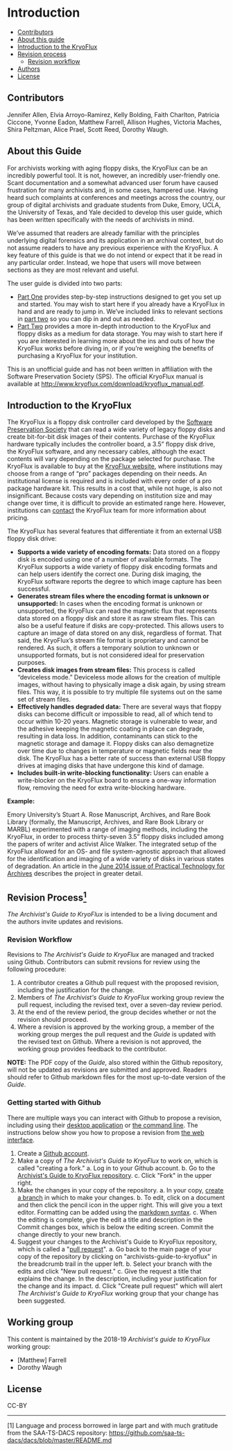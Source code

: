 # Introduction

* [Contributors](#contributors)
* [About this guide](#about-this-guide)
* [Introduction to the KryoFlux](#introduction-to-the-kryoflux)
* [Revision process](#revision-process)
	* [Revision workflow](#revision-workflow)
* [Authors](#authors)
* [License](#license)

## Contributors


Jennifer Allen, Elvia Arroyo-Ramirez, Kelly Bolding, Faith Charlton, Patricia 
Ciccone, Yvonne Eadon, Matthew Farrell, Allison Hughes, Victoria Maches, Shira 
Peltzman, Alice Prael, Scott Reed, Dorothy Waugh.

## About this Guide

For archivists working with aging floppy disks, the KryoFlux can be an incredibly 
powerful tool. It is not, however, an incredibly user-friendly one. Scant 
documentation and a somewhat advanced user forum have caused frustration for many 
archivists and, in some cases, hampered use. Having heard such complaints at 
conferences and meetings across the country, our group of digital archivists and 
graduate students from Duke, Emory, UCLA, the University of Texas, and Yale decided 
to develop this user guide, which has been written specifically with the needs of 
archivists in mind.

We’ve assumed that readers are already familiar with the principles underlying 
digital forensics and its application in an archival context, but do not assume 
readers to have any previous experience with the KryoFlux. A key feature of this 
guide is that we do not intend or expect that it be read in any particular order. 
Instead, we hope that users will move between sections as they are most relevant and 
useful.

The user guide is divided into two parts:

*	[Part One](/1%20PART%20ONE%20Getting%20Started/readme.md) provides step-by-step instructions designed to get you set up 
	and started. You may wish to start here if you already have a KryoFlux in hand 
	and are ready to jump in. We’ve included links to relevant sections in [part two](2%20PART%20TWO%20In-Depth/readme.md)
	so you can dip in and out as needed.
*	[Part Two](2%20PART%20TWO%20In-Depth/readme.md) provides a more in-depth introduction to the KryoFlux and 
	floppy disks as a medium for data storage. You may wish to start here if you are 
	interested in learning more about the ins and outs of how the KryoFlux works 
	before diving in, or if you’re weighing the benefits of purchasing a KryoFlux 
	for your institution.
	
	
This is an unofficial guide and has not been written in affiliation with the 
Software Preservation Society (SPS). The official KryoFlux manual is available at 
http://www.kryoflux.com/download/kryoflux_manual.pdf. 

## Introduction to the KryoFlux


The KryoFlux is a floppy disk controller card developed by the [Software 
Preservation Society](https://www.kryoflux.com/?page=links_sps) that can read a 
wide variety of legacy floppy disks and create bit-for-bit disk images of their 
contents. Purchase of the KryoFlux hardware typically includes the controller board, 
a 3.5” floppy disk drive, the KryoFlux software, and any necessary cables, although 
the exact contents will vary depending on the package selected for purchase. The 
KryoFlux is available to buy at the [KryoFlux website](https://webstore.kryoflux.com/catalog/index.php), where institutions may choose 
from a range of “pro” packages depending on their needs. An institutional license is 
required and is included with every order of a pro package hardware kit. This 
results in a cost that, while not huge, is also not insignificant. Because costs 
vary depending on institution size and may change over time, it is difficult to 
provide an estimated range here. However, institutions can [contact](https://www.kryoflux.com/?page=comp_contact) the KryoFlux team for more 
information about pricing.

The KryoFlux has several features that differentiate it from an external USB floppy 
disk drive: 

*	**Supports a wide variety of encoding formats:** Data stored on a floppy disk is 
	encoded using one of a number of available formats. The KryoFlux supports a wide 
	variety of floppy disk encoding formats and can help users identify the correct 
	one. During disk imaging, the KryoFlux software reports the degree to which 
	image capture has been successful.
*	**Generates stream files where the encoding format is unknown or unsupported:**
	In cases when the encoding format is unknown or unsupported, the KryoFlux can 
	read the magnetic flux that represents data stored on a floppy disk and store it 
	as raw stream files. This can also be a useful feature if disks are 
	copy-protected. This allows users to capture an image of data stored on any 
	disk, regardless of format. That said, the KryoFlux’s stream file format is 
	proprietary and cannot be rendered. As such, it offers a temporary solution to 
	unknown or unsupported formats, but is not considered ideal for preservation 
	purposes.
*	**Creates disk images from stream files:** This process is called “deviceless 
	mode.” Deviceless mode allows for the creation of multiple images, without 
	having to physically image a disk again, by using stream files. This way, it is 
	possible to try multiple file systems out on the same set of stream files.
*	**Effectively handles degraded data:** There are several ways that floppy disks 
	can become difficult or impossible to read, all of which tend to occur within 
	10-20 years. Magnetic storage is vulnerable to wear, and the adhesive keeping 
	the magnetic coating in place can degrade, resulting in data loss. In addition, 
	contaminants can stick to the magnetic storage and damage it. Floppy disks can 
	also demagnetize over time due to changes in temperature or magnetic fields near 
	the disk. The KryoFlux has a better rate of success than external USB floppy 
	drives at imaging disks that have undergone this kind of damage.
*	**Includes built-in write-blocking functionality:** Users can enable a 
	write-blocker on the KryoFlux board to ensure a one-way information flow, 
	removing the need for extra write-blocking hardware.

**Example:**

Emory University’s Stuart A. Rose Manuscript, Archives, and Rare Book Library 
(formally, the Manuscript, Archives, and Rare Book Library or MARBL) experimented with a range of imaging methods, including the 
KryoFlux, in order to process thirty-seven 3.5” floppy disks included among the 
papers of writer and activist Alice Walker. The integrated setup of the KryoFlux 
allowed for an OS- and file system-agnostic approach that allowed for the 
identification and imaging of a wide variety of disks in various states of 
degradation. An article in the [June 2014 issue of Practical Technology for Archives](https://web.archive.org/web/20141016233702/http://practicaltechnologyforarchives.org/issue2_waugh) describes the project in greater detail.

## Revision Process<a href="#anchor1"><sup>1</sup></a>

*The Archivist's Guide to KryoFlux* is intended to be a living document and the authors invite updates and revisions.

### Revision Workflow 

Revisions to *The Archivist's Guide to KryoFlux* are managed and tracked using Github. Contributors can submit revsions for review using the following procedure:

1. A contributor creates a Github pull request with the proposed revision, including the justification for the change.
2. Members of *The Archivist's Guide to KryoFlux* working group review the pull request, including the revised text, over a seven-day review period.
3. At the end of the review period, the group decides whether or not the revision should proceed.
3. Where a revision is approved by the working group, a member of the working group merges the pull request and the *Guide* is updated with the revised text on Github. Where a revision is not approved, the working group provides feedback to the contributor.

**NOTE:** The PDF copy of the *Guide,* also stored within the Github repository, will not be updated as revisions are submitted and approved. Readers should refer to Github markdown files for the most up-to-date version of the *Guide*.

### Getting started with Github

There are multiple ways you can interact with Github to propose a revision, including using their [desktop application](https://guides.github.com/activities/forking/) or [the command line](http://kbroman.org/github_tutorial/pages/fork.html). The instructions below show you how to propose a revision from [the web interface](https://help.github.com/articles/github-flow-in-the-browser/).

1. Create a [Github account](https://github.com/join).
2. Make a copy of *The Archivist's Guide to KryoFlux* to work on, which is called "creating a fork."
	a. Log in  to your Github account.
    b. Go to the [Archivist's Guide to KryoFlux repository](https://github.com/archivistsguidetokryoflux/archivists-guide-to-kryoflux).
    c. Click "Fork" in the upper right.
3. Make the changes in your copy of the repository.
	a. In your copy, [create a branch](https://help.github.com/articles/creating-and-deleting-branches-within-your-repository/) in which to make your changes.
	b. To edit, click on a document and then click the pencil icon in the upper right. This will give you a text editor. Formatting can be added using the [markdown syntax](https://daringfireball.net/projects/markdown/).
	c. When the editing is complete, give the edit a title and description in the Commit changes box, which is below the editing screen. Commit the change directly to your new branch.
4. Suggest your changes to the Archivist's Guide to KryoFlux repository, which is called a "[pull request](https://help.github.com/articles/using-pull-requests/)".
 	a. Go back to the main page of your copy of the repository by clicking on "archivists-guide-to-kryoflux" in the breadcrumb trail in the upper left.
    b. Select your branch with the edits and click "New pull request."
	c. Give the request a title that explains the change. In the description, including your justification for the change and its impact.
	d. Click "Create pull request" which will alert *The Archivist's Guide to KryoFlux* working group that your change has been suggested.

## Working group

This content is maintained by the 2018-19 *Archivist's guide to KryoFlux* working group:

* [Matthew] Farrell
* Dorothy Waugh

## License

CC-BY

---

<a id="anchor1">[1]</a> Language and process borrowed in large part and with much gratitude from the SAA-TS-DACS repository: https://github.com/saa-ts-dacs/dacs/blob/master/README.md

